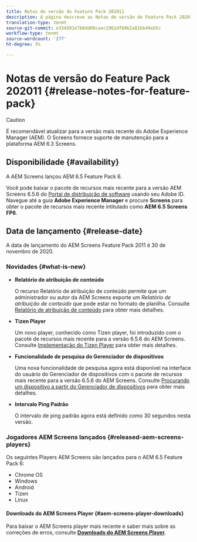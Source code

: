 ```yaml
---
title: Notas de versão do Feature Pack 202011
description: A página descreve as Notas de versão do Feature Pack 202011.
translation-type: tm+mt
source-git-commit: e334501e768dd00caec1962df6062a81bb49eb5c
workflow-type: tm+mt
source-wordcount: '277'
ht-degree: 3%

---
```



# Notas de versão do Feature Pack 202011 {#release-notes-for-feature-pack}

>[!CAUTION]
>É recomendável atualizar para a versão mais recente do Adobe Experience Manager (AEM). O Screens fornece suporte de manutenção para a plataforma AEM 6.3 Screens.

## Disponibilidade {#availability}

A AEM Screens lançou AEM 6.5 Feature Pack 6.

Você pode baixar o pacote de recursos mais recente para a versão AEM Screens 6.5.6 do [Portal de distribuição de software](https://experience.adobe.com/#/downloads/content/software-distribution/en/aem.html) usando seu Adobe ID. Navegue até a guia **Adobe Experience Manager** e procure **Screens** para obter o pacote de recursos mais recente intitulado como **AEM 6.5 Screens FP6**.

## Data de lançamento {#release-date}

A data de lançamento do AEM Screens Feature Pack 2011 é 30 de novembro de 2020.

### Novidades {#what-is-new}

* **Relatório de atribuição de conteúdo**

   O recurso Relatório de atribuição de conteúdo permite que um administrador ou autor da AEM Screens exporte um *Relatório de atribuição de conteúdo* que pode estar no formato de planilha.
Consulte [Relatório de atribuição de conteúdo](/help/user-guide/content-assignment-report.md) para obter mais detalhes.


* **Tizen Player**

   Um novo player, conhecido como Tizen player, foi introduzido com o pacote de recursos mais recente para a versão 6.5.6 do AEM Screens.
Consulte [Implementação do Tizen Player](/help/user-guide/tizen-player.md) para obter mais detalhes.

* **Funcionalidade de pesquisa do Gerenciador de dispositivos**

   Uma nova funcionalidade de pesquisa agora está disponível na interface do usuário do Gerenciador de dispositivos com o pacote de recursos mais recente para a versão 6.5.6 do AEM Screens.
Consulte [Procurando um dispositivo a partir do Gerenciador de dispositivos](/help/user-guide/device-registration.md#search-device) para obter mais detalhes.

* **Intervalo Ping Padrão**

   O intervalo de ping padrão agora está definido como 30 segundos nesta versão.

### Jogadores AEM Screens lançados {#released-aem-screens-players}

Os seguintes Players AEM Screens são lançados para o AEM 6.5 Feature Pack 6:

* Chrome OS
* Windows
* Android
* Tizen
* Linux

#### Downloads do AEM Screens Player {#aem-screens-player-downloads}

Para baixar o AEM Screens player mais recente e saber mais sobre as correções de erros, consulte **[Downloads do AEM Screens Player](https://download.macromedia.com/screens/index.html)**.
